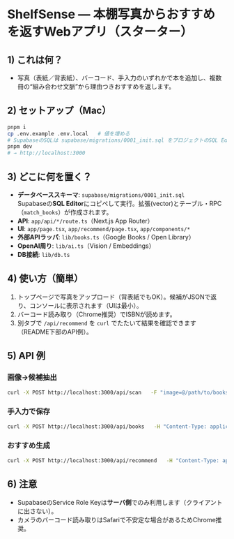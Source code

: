 
# ShelfSense — 本棚写真からおすすめを返すWebアプリ（スターター）

## 1) これは何？
- 写真（表紙／背表紙）、バーコード、手入力のいずれかで本を追加し、複数冊の“組み合わせ文脈”から理由つきおすすめを返します。

## 2) セットアップ（Mac）
```bash
pnpm i
cp .env.example .env.local   # 値を埋める
# SupabaseのSQLは supabase/migrations/0001_init.sql をプロジェクトのSQL Editorで実行
pnpm dev
# → http://localhost:3000
```

## 3) どこに何を置く？
- **データベーススキーマ**: `supabase/migrations/0001_init.sql`  
  Supabaseの**SQL Editor**にコピペして実行。拡張(vector)とテーブル・RPC（`match_books`）が作成されます。
- **API**: `app/api/*/route.ts`（Next.js App Router）
- **UI**: `app/page.tsx`, `app/recommend/page.tsx`, `app/components/*`
- **外部APIラッパ**: `lib/books.ts`（Google Books / Open Library）
- **OpenAI周り**: `lib/ai.ts`（Vision / Embeddings）
- **DB接続**: `lib/db.ts`

## 4) 使い方（簡単）
1. トップページで写真をアップロード（背表紙でもOK）。候補がJSONで返り、コンソールに表示されます（UIは最小）。
2. バーコード読み取り（Chrome推奨）でISBNが読めます。
3. 別タブで `/api/recommend` を `curl` でたたいて結果を確認できます（README下部のAPI例）。

## 5) API 例
### 画像→候補抽出
```bash
curl -X POST http://localhost:3000/api/scan   -F "image=@/path/to/bookshelf.jpg"
```

### 手入力で保存
```bash
curl -X POST http://localhost:3000/api/books   -H "Content-Type: application/json"   -d '{"title":"深層学習入門","authors":["佐藤 太郎"],"language":"ja","source":"manual"}'
```

### おすすめ生成
```bash
curl -X POST http://localhost:3000/api/recommend   -H "Content-Type: application/json"   -d '{"bookIds":["UUID1","UUID2"],"n":8,"filters":{"language":"ja","yearMin":2018}}'
```

## 6) 注意
- SupabaseのService Role Keyは**サーバ側**でのみ利用します（クライアントに出さない）。
- カメラのバーコード読み取りはSafariで不安定な場合があるためChrome推奨。
